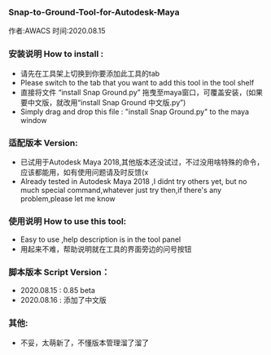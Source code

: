 ### Snap-to-Ground-Tool-for-Autodesk-Maya

作者:AWACS 时间:2020.08.15

### 安装说明 How to install :
- 请先在工具架上切换到你要添加此工具的tab
- Please switch to the tab that you want to add this tool in the tool shelf
- 直接将文件 “install Snap Ground.py” 拖曳至maya窗口，可覆盖安装，(如果要中文版，就改用“install Snap Ground 中文版.py”)
- Simply drag and drop this file : "install Snap Ground.py" to the maya window

### 适配版本 Version:
- 已试用于Autodesk Maya 2018,其他版本还没试过，不过没用啥特殊的命令，应该都能用，如有使用问题请及时反馈(x
- Already tested in Autodesk Maya 2018 ,I didnt try others yet, but no much special command,whatever just try then,if there's any problem,please let me know

### 使用说明 How to use this tool:
- Easy to use ,help description is in the tool panel
- 用起来不难，帮助说明就在工具的界面旁边的问号按钮

### 脚本版本 Script Version：
- 2020.08.15 : 0.85 beta
- 2020.08.16 : 添加了中文版

### 其他:
- 不妥，太萌新了，不懂版本管理溜了溜了
